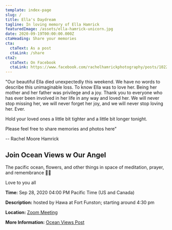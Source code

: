 ```yaml
---
template: index-page
slug: /
title: Ella's Daydream
tagline: In loving memory of Ella Hamrick
featuredImage: /assets/ella-hamrick-unicorn.jpg
date: 2020-09-19T00:00:00.000Z
ctaHeading: Share your memories
cta:
  ctaText: As a post
  ctaLink: /share
cta2:
  ctaText: On Facebook
  ctaLink: https://www.facebook.com/rachelhamrickphotography/posts/10223458266230013
---
```

"Our beautiful Ella died unexpectedly this weekend. We have no words to describe this unimaginable loss. To know Ella was to love her. Being her mother and her father was privilege and a joy. Thank you to everyone who has ever been involved in her life in any way and loved her. We will never stop missing her, we will never forget her joy, and we will never stop loving her. Ever.

Hold your loved ones a little bit tighter and a little bit longer tonight.

Please feel free to share memories and photos here"

-- Rachel Moore Hamrick

## Join Ocean Views w Our Angel

The pacific ocean, flowers, and other things in space of meditation, prayer, and remembrance 🙏✨ 

Love to you all 

**Time:** Sep 28, 2020 04:00 PM Pacific Time (US and Canada)

**Description:** hosted by Hawa at Fort Funston; starting around 4:30 pm

**Location:** [Zoom Meeting](https://us02web.zoom.us/j/86040719474?pwd=dmpzUi9lUUVPK1A1N3IwbkM5eUE3Zz09)

**More Information:** [Ocean Views Post](/ocean-views)
